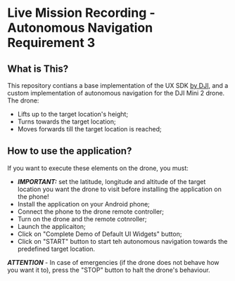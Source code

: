 # Live Mission Recording - Autonomous Navigation Requirement 3

## What is This?

This repository contians a base implementation of the UX SDK [by DJI](https://github.com/dji-sdk/Mobile-UXSDK-Android), and a custom implementation of autonomous navigation for the DJI Mini 2 drone. The drone:
- Lifts up to the target location's height;
- Turns towards the target location;
- Moves forwards till the target location is reached;

## How to use the application?

If you want to execute these elements on the drone, you must:
- ***IMPORTANT:*** set the latitude, longitude and altitude of the target location you want the drone to visit before installing the application on the phone!
- Install the application on your Android phone;
- Connect the phone to the drone remote controller;
- Turn on the drone and the remote cotnroller;
- Launch the applicaiton;
- Click on "Complete Demo of Default UI Widgets" button;
- Click on "START" button to start teh autonomous navigation towards the predefined target location.

***ATTENTION*** - In case of emergencies (if the drone does not behave how you want it to), press the "STOP" button to halt the drone's behaviour. 